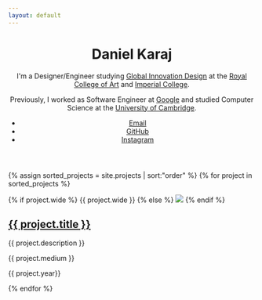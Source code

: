 ```yaml
---
layout: default
---
```


<header>
  <h1>Daniel Karaj</h1>
  <p>I'm a Designer/Engineer studying <a href="//www.rca.ac.uk/schools/school-of-design/global-innovation-design/" target="_blank">Global Innovation Design</a> at the <a href="//www.rca.ac.uk" target="_blank">Royal College of Art</a> and <a href="//www.imperial.ac.uk" target="_blank">Imperial College</a>.</p>
  <p>Previously, I worked as Software Engineer at <a href="//www.google.com" target="_blank">Google</a> and studied Computer Science at the <a href="//www.cl.cam.ac.uk/" target="_blank">University of Cambridge</a>.</p>
  <ul>
    <li><a href="mailto:hey@krj.io">Email</a></li>
    <li><a href="//github.com/dnkrj" target="_blank">GitHub</a></li>
    <li><a href="//instagr.am/dnkrj" target="_blank">Instagram</a></li>
  </ul>
</header>

{% assign sorted_projects = site.projects | sort:"order" %}
{% for project in sorted_projects %}
  <section data-href="{{ project.url }}">
    {% if project.wide %}
      {{ project.wide }}
    {% else %}
      <img src="images/{{ project.title | slugify }}/wide.jpg">
    {% endif %}
    <h2><a href="{{ project.url }}">{{ project.title }}</a></h2>
    <p>{{ project.description }}</p>
    <p>{{ project.medium }}</p>
    <p>{{ project.year}} </p>
  </section>
{% endfor %}

<script src="index.js"></script>
